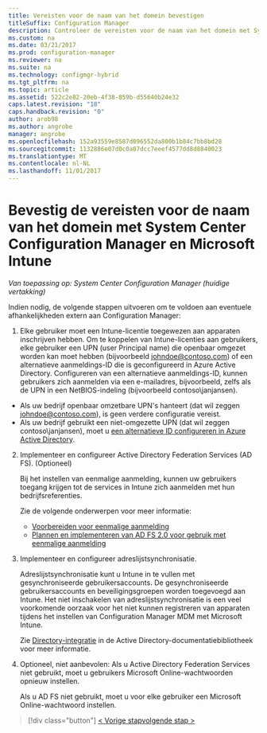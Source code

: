 ```yaml
---
title: Vereisten voor de naam van het domein bevestigen
titleSuffix: Configuration Manager
description: Controleer de vereisten voor de naam van het domein met System Center Configuration Manager.
ms.custom: na
ms.date: 03/21/2017
ms.prod: configuration-manager
ms.reviewer: na
ms.suite: na
ms.technology: configmgr-hybrid
ms.tgt_pltfrm: na
ms.topic: article
ms.assetid: 522c2e82-20eb-4f38-859b-d55640b24e32
caps.latest.revision: "18"
caps.handback.revision: "0"
author: arob98
ms.author: angrobe
manager: angrobe
ms.openlocfilehash: 152a93559e8587d096552da800b1b84c7bb8bd28
ms.sourcegitcommit: 1132886e07d0c0a87dcc7eeef4577dd8d8840023
ms.translationtype: MT
ms.contentlocale: nl-NL
ms.lasthandoff: 11/01/2017
---
```

# <a name="confirm-domain-name-requirements-with-system-center-configuration-manager-and-microsoft-intune"></a>Bevestig de vereisten voor de naam van het domein met System Center Configuration Manager en Microsoft Intune

*Van toepassing op: System Center Configuration Manager (huidige vertakking)*

Indien nodig, de volgende stappen uitvoeren om te voldoen aan eventuele afhankelijkheden extern aan Configuration Manager:

1. Elke gebruiker moet een Intune-licentie toegewezen aan apparaten inschrijven hebben. Om te koppelen van Intune-licenties aan gebruikers, elke gebruiker een UPN (user Principal name) die openbaar omgezet worden kan moet hebben (bijvoorbeeld johndoe@contoso.com) of een alternatieve aanmeldings-ID die is geconfigureerd in Azure Active Directory. Configureren van een alternatieve aanmeldings-ID, kunnen gebruikers zich aanmelden via een e-mailadres, bijvoorbeeld, zelfs als de UPN in een NetBIOS-indeling (bijvoorbeeld contoso\janjansen).

  - Als uw bedrijf openbaar omzetbare UPN's hanteert (dat wil zeggen johndoe@contoso.com), is geen verdere configuratie vereist.
  - Als uw bedrijf gebruikt een niet-omgezette UPN (dat wil zeggen contoso\janjansen), moet u [een alternatieve ID configureren in Azure Active Directory](https://azure.microsoft.com/documentation/articles/active-directory-aadconnect-get-started-custom/#pages-under-the-section-sync).

2.  Implementeer en configureer Active Directory Federation Services (AD FS). (Optioneel)

     Bij het instellen van eenmalige aanmelding, kunnen uw gebruikers toegang krijgen tot de services in Intune zich aanmelden met hun bedrijfsreferenties.

     Zie de volgende onderwerpen voor meer informatie:
    -   [Voorbereiden voor eenmalige aanmelding](http://go.microsoft.com/fwlink/?LinkID=271124)
    -   [Plannen en implementeren van AD FS 2.0 voor gebruik met eenmalige aanmelding](http://go.microsoft.com/fwlink/?LinkID=271125)

3.  Implementeer en configureer adreslijstsynchronisatie.

     Adreslijstsynchronisatie kunt u Intune in te vullen met gesynchroniseerde gebruikersaccounts. De gesynchroniseerde gebruikersaccounts en beveiligingsgroepen worden toegevoegd aan Intune. Het niet inschakelen van adreslijstsynchronisatie is een veel voorkomende oorzaak voor het niet kunnen registreren van apparaten tijdens het instellen van Configuration Manager MDM met Microsoft Intune.

     Zie [Directory-integratie](http://go.microsoft.com/fwlink/?LinkID=271120) in de Active Directory-documentatiebibliotheek voor meer informatie.

4.  Optioneel, niet aanbevolen: Als u Active Directory Federation Services niet gebruikt, moet u gebruikers Microsoft Online-wachtwoorden opnieuw instellen.

     Als u AD FS niet gebruikt, moet u voor elke gebruiker een Microsoft Online-wachtwoord instellen.

> [!div class="button"]
[< Vorige stap](create-mdm-collection.md)[volgende stap >  ](configure-intune-subscription.md)
